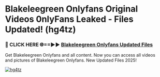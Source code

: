 # Blakeleegreen Onlyfans Original Videos 0nlyFans Leaked - Files Updated! (hg4tz)

<h3>🔴 CLICK HERE 🌐==►► <a href="https://tinyurl.com/ehrbuxhb" rel="nofollow">Blakeleegreen Onlyfans Updated Files</a></h3>

Get Blakeleegreen Onlyfans and all content. Now you can access all videos and pictures of Blakeleegreen Onlyfans. New Updated Files 2025!

[![hg4tz](https://i.imgur.com/lVYEuWS.gif)](https://tinyurl.com/ehrbuxhb)
